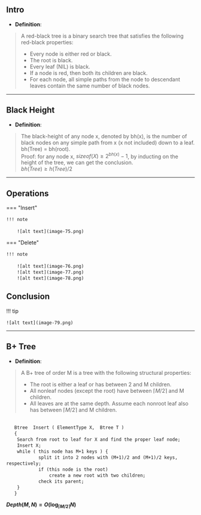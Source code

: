 ## Intro  
* **Definition**:  
> A red-black tree is a binary search tree that satisfies the following red-black properties:
> * Every node is either red or black.
> * The root is black.
> * Every leaf (NIL) is black.
> * If a node is red, then both its children are black.
> * For each node, all simple paths from the node to descendant leaves contain the same number of black nodes.  

------------------------------------------------  
## Black Height  
* **Definition**:  
> The black-height of any node x, denoted by bh(x), is the number of black nodes on any simple path from x (x not included) down to a leaf.  bh(Tree) = bh(root).  
> Proof: for any node x, $sizeof(X) \geq 2^{bh(x)}-1$, by inducting on the height of the tree, we can get the conclusion.  
> $bh(Tree) \geq h(Tree)/2$  
  
-----------------------------------------------------  
## Operations  
=== "Insert"  

    !!! note

        ![alt text](image-75.png)   


=== "Delete"  

    !!! note  

        ![alt text](image-76.png)    
        ![alt text](image-77.png)  
        ![alt text](image-78.png)  

  
## Conclusion  
!!! tip  

    ![alt text](image-79.png)  

------------------------------------------------  
## B+ Tree  
* **Definition**:  
> A B+ tree of order M is a tree with the following structural properties:
> * The root is either a leaf or has between 2 and M children.
> * All nonleaf nodes (except the root) have between $\lceil M/2 \rceil$ and M children.
> * All leaves are at the same depth. Assume each nonroot leaf also has between $\lceil M/2 \rceil$ and M children.  
  
```less  

   Btree  Insert ( ElementType X,  Btree T ) 
   { 
    Search from root to leaf for X and find the proper leaf node;
    Insert X;
    while ( this node has M+1 keys ) {
            split it into 2 nodes with (M+1)/2 and (M+1)/2 keys, respectively;
            if (this node is the root)
                create a new root with two children;
            check its parent;
    }
   }   
```  
**$Depth(M,N)=O(\log_{\lceil M/2 \rceil}N)$**  

   
   


    

        
